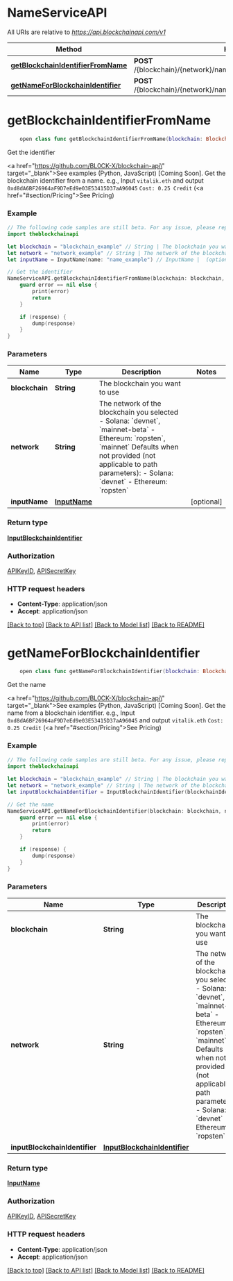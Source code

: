 # NameServiceAPI

All URIs are relative to *https://api.blockchainapi.com/v1*

Method | HTTP request | Description
------------- | ------------- | -------------
[**getBlockchainIdentifierFromName**](NameServiceAPI.md#getblockchainidentifierfromname) | **POST** /{blockchain}/{network}/name_service/name_to_blockchain_identifier | Get the identifier
[**getNameForBlockchainIdentifier**](NameServiceAPI.md#getnameforblockchainidentifier) | **POST** /{blockchain}/{network}/name_service/blockchain_identifier_to_name | Get the name


# **getBlockchainIdentifierFromName**
```swift
    open class func getBlockchainIdentifierFromName(blockchain: Blockchain_getBlockchainIdentifierFromName, network: String, inputName: InputName? = nil, completion: @escaping (_ data: InputBlockchainIdentifier?, _ error: Error?) -> Void)
```

Get the identifier

<a href=\"https://github.com/BL0CK-X/blockchain-api\" target=\"_blank\">See examples (Python, JavaScript) [Coming Soon]</a>.      Get the blockchain identifier from a name.  e.g., Input `vitalik.eth` and output `0xd8dA6BF26964aF9D7eEd9e03E53415D37aA96045`  `Cost: 0.25 Credit` (<a href=\"#section/Pricing\">See Pricing</a>)

### Example
```swift
// The following code samples are still beta. For any issue, please report via http://github.com/OpenAPITools/openapi-generator/issues/new
import theblockchainapi

let blockchain = "blockchain_example" // String | The blockchain you want to use 
let network = "network_example" // String | The network of the blockchain you selected  - Solana: `devnet`, `mainnet-beta` - Ethereum: `ropsten`, `mainnet`  Defaults when not provided (not applicable to path parameters): - Solana: `devnet` - Ethereum: `ropsten`
let inputName = InputName(name: "name_example") // InputName |  (optional)

// Get the identifier
NameServiceAPI.getBlockchainIdentifierFromName(blockchain: blockchain, network: network, inputName: inputName) { (response, error) in
    guard error == nil else {
        print(error)
        return
    }

    if (response) {
        dump(response)
    }
}
```

### Parameters

Name | Type | Description  | Notes
------------- | ------------- | ------------- | -------------
 **blockchain** | **String** | The blockchain you want to use  | 
 **network** | **String** | The network of the blockchain you selected  - Solana: &#x60;devnet&#x60;, &#x60;mainnet-beta&#x60; - Ethereum: &#x60;ropsten&#x60;, &#x60;mainnet&#x60;  Defaults when not provided (not applicable to path parameters): - Solana: &#x60;devnet&#x60; - Ethereum: &#x60;ropsten&#x60; | 
 **inputName** | [**InputName**](InputName.md) |  | [optional] 

### Return type

[**InputBlockchainIdentifier**](InputBlockchainIdentifier.md)

### Authorization

[APIKeyID](../README.md#APIKeyID), [APISecretKey](../README.md#APISecretKey)

### HTTP request headers

 - **Content-Type**: application/json
 - **Accept**: application/json

[[Back to top]](#) [[Back to API list]](../README.md#documentation-for-api-endpoints) [[Back to Model list]](../README.md#documentation-for-models) [[Back to README]](../README.md)

# **getNameForBlockchainIdentifier**
```swift
    open class func getNameForBlockchainIdentifier(blockchain: Blockchain_getNameForBlockchainIdentifier, network: String, inputBlockchainIdentifier: InputBlockchainIdentifier? = nil, completion: @escaping (_ data: InputName?, _ error: Error?) -> Void)
```

Get the name

<a href=\"https://github.com/BL0CK-X/blockchain-api\" target=\"_blank\">See examples (Python, JavaScript) [Coming Soon]</a>.      Get the name from a blockchain identifier.  e.g., Input `0xd8dA6BF26964aF9D7eEd9e03E53415D37aA96045` and output `vitalik.eth`  `Cost: 0.25 Credit` (<a href=\"#section/Pricing\">See Pricing</a>)

### Example
```swift
// The following code samples are still beta. For any issue, please report via http://github.com/OpenAPITools/openapi-generator/issues/new
import theblockchainapi

let blockchain = "blockchain_example" // String | The blockchain you want to use 
let network = "network_example" // String | The network of the blockchain you selected  - Solana: `devnet`, `mainnet-beta` - Ethereum: `ropsten`, `mainnet`  Defaults when not provided (not applicable to path parameters): - Solana: `devnet` - Ethereum: `ropsten`
let inputBlockchainIdentifier = InputBlockchainIdentifier(blockchainIdentifier: "blockchainIdentifier_example") // InputBlockchainIdentifier |  (optional)

// Get the name
NameServiceAPI.getNameForBlockchainIdentifier(blockchain: blockchain, network: network, inputBlockchainIdentifier: inputBlockchainIdentifier) { (response, error) in
    guard error == nil else {
        print(error)
        return
    }

    if (response) {
        dump(response)
    }
}
```

### Parameters

Name | Type | Description  | Notes
------------- | ------------- | ------------- | -------------
 **blockchain** | **String** | The blockchain you want to use  | 
 **network** | **String** | The network of the blockchain you selected  - Solana: &#x60;devnet&#x60;, &#x60;mainnet-beta&#x60; - Ethereum: &#x60;ropsten&#x60;, &#x60;mainnet&#x60;  Defaults when not provided (not applicable to path parameters): - Solana: &#x60;devnet&#x60; - Ethereum: &#x60;ropsten&#x60; | 
 **inputBlockchainIdentifier** | [**InputBlockchainIdentifier**](InputBlockchainIdentifier.md) |  | [optional] 

### Return type

[**InputName**](InputName.md)

### Authorization

[APIKeyID](../README.md#APIKeyID), [APISecretKey](../README.md#APISecretKey)

### HTTP request headers

 - **Content-Type**: application/json
 - **Accept**: application/json

[[Back to top]](#) [[Back to API list]](../README.md#documentation-for-api-endpoints) [[Back to Model list]](../README.md#documentation-for-models) [[Back to README]](../README.md)

